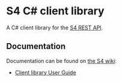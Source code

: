 S4 C# client library
=============================

A C# client library for the [S4 REST API][1].

## Documentation

Documentation can be found on [the S4 wiki][2]:
- [Client library User Guide][3] 



  [1]: http://docs.s4.ontotext.com/display/S4docs/REST+APIs
  [2]: http://docs.s4.ontotext.com/display/S4docs/
  [3]: http://docs.s4.ontotext.com/display/S4docs/C+Sharp+SDK

